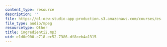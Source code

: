 ```yaml
---
content_type: resource
description: ''
file: https://ol-ocw-studio-app-production.s3.amazonaws.com/courses/es-s41-speak-italian-with-your-mouth-full-spring-2012/e1d0c900c718ec527386df8ceb4a1315_ingredienti2.mp3
file_type: audio/mpeg
resourcetype: Other
title: ingredienti2.mp3
uid: e1d0c900-c718-ec52-7386-df8ceb4a1315
---
```

